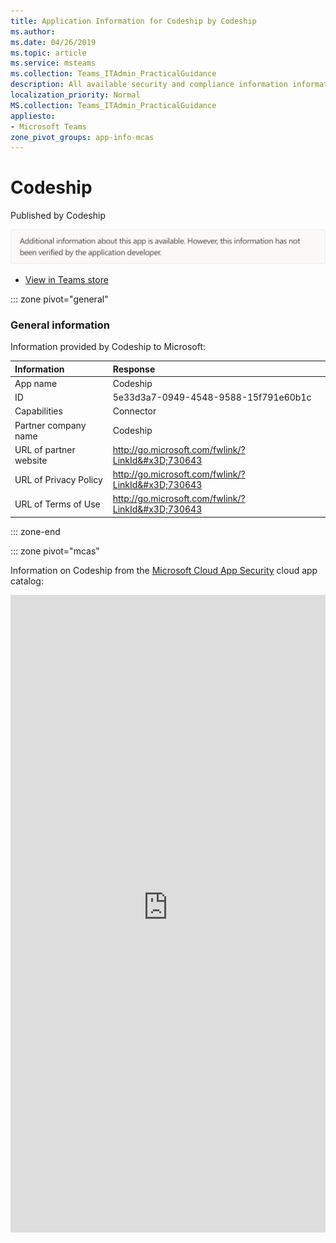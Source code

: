 ```yaml
---
title: Application Information for Codeship by Codeship
ms.author: 
ms.date: 04/26/2019
ms.topic: article
ms.service: msteams
ms.collection: Teams_ITAdmin_PracticalGuidance
description: All available security and compliance information information for Codeship, its data handling policies, its Microsoft Cloud App Security app catalog information, and security/compliance information in the CSA STAR registry.
localization_priority: Normal
MS.collection: Teams_ITAdmin_PracticalGuidance
appliesto:
- Microsoft Teams
zone_pivot_groups: app-info-mcas
---
```

# Codeship

Published by Codeship

<img alt="Non-attested image" src="./images/unattested.png" width="650"/>

* <a href="https://teams.microsoft.com/l/app/5e33d3a7-0949-4548-9588-15f791e60b1c" target="_blank">View in Teams store</a>

::: zone pivot="general"

### General information

Information provided by Codeship to Microsoft:

| **Information** | **Response** |
|:----------------|:-------------|
| App name | Codeship |
| ID | 5e33d3a7-0949-4548-9588-15f791e60b1c |
| Capabilities | Connector |
| Partner company name | Codeship |
| URL of partner website | <http://go.microsoft.com/fwlink/?LinkId&#x3D;730643> |
| URL of Privacy Policy | <http://go.microsoft.com/fwlink/?LinkId&#x3D;730643> |
| URL of Terms of Use | <http://go.microsoft.com/fwlink/?LinkId&#x3D;730643> |

::: zone-end


::: zone pivot="mcas"

Information on Codeship from the [Microsoft Cloud App Security](https://www.microsoft.com/en-us/enterprise-mobility-security/cloud-app-security) cloud app catalog:

<iframe height='1020' title='Microsoft Cloud App Security Information' src='https://3ca685143b5b46b4b0e5266dadf2e97c.codepen.website/#/dashboard/22873' frameborder='no'  style='width: 100%;'>

<a href="https://3ca685143b5b46b4b0e5266dadf2e97c.codepen.website/#/dashboard/22873" target="_blank">View in a new tab</a>

::: zone-end

